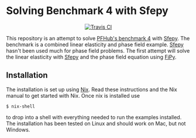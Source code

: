 # Solving Benchmark 4 with Sfepy

<p align="center">
<a href="https://travis-ci.org/wd15/sfepy-bm4" target="_blank">
<img src="https://api.travis-ci.org/wd15/sfepy-bm4.svg"
alt="Travis CI">
</a>
</p>

This repository is an attempt to solve [PFHub's benchmark
4](https://pages.nist.gov/pfhub/benchmarks/benchmark4.ipynb/) with
[Sfepy]. The benchmark is a combined linear elasticity and phase
field example. [Sfepy] hasn't been used much for phase field
problems. The first attempt will solve the linear elasticity with
[Sfepy] and the phase field equation using
[FiPy](https://www.ctcms.nist.gov/fipy/).

## Installation

The installation is set up using [Nix](). Read these instructions and
the Nix manual to get started with Nix. Once nix is installed use

    $ nix-shell

to drop into a shell with everything needed to run the examples
installed. The installation has been tested on Linux and should work
on Mac, but not Windows.

[Sfepy]: http://sfepy.org/doc-devel/index.html